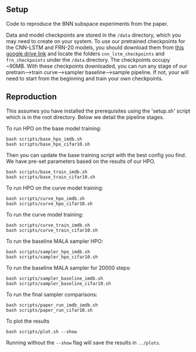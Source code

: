 ## Setup
Code to reproduce the BNN subspace experiments from the paper. 

Data and model checkpoints are stored in the `/data` directory, which you may need to create on your system. To use our pretrained checkpoints for the CNN-LSTM and FRN-20 models, you should download them from [this google drive link](https://drive.google.com/drive/folders/1me76YH46yGui8pxOfx6qo6Y85ym0P74y?usp=sharing) and locate the folders `cnn_lstm_checkpoints` and `frn_checkpoints` under the `/data` directory. The checkpoints occupy ~90MB. With these checkpoints downloaded, you can run any stage of our pretrain-->train curve-->sampler baseline-->sample pipeline. If not, your will need to start from the beginning and train your own checkpoints.

## Reproduction

This assumes you have installed the prerequisites using the 'setup.sh' script which is in the root directory. Below we detail the pipeline stages.  

To run HPO on the base model training:
```
bash scripts/base_hpo_imdb.sh
bash scripts/base_hpo_cifar10.sh
```
Then you can update the base training script with the best config you find. We have pre-set parameters based on the results of our HPO.
```
bash scripts/base_train_imdb.sh
bash scripts/base_train_cifar10.sh
```

To run HPO on the curve model training:
```
bash scripts/curve_hpo_imdb.sh
bash scripts/curve_hpo_cifar10.sh
```
To run the curve model training:
```
bash scripts/curve_train_imdb.sh
bash scripts/curve_train_cifar10.sh
```
To run the baseline MALA sampler HPO:
```
bash scripts/sampler_hpo_imdb.sh
bash scripts/sampler_hpo_cifar10.sh
```
To run the baseline MALA sampler for 20000 steps:
```
bash scripts/sampler_baseline_imdb.sh
bash scripts/sampler_baseline_cifar10.sh
```

To run the final sampler comparisons:
```
bash scripts/paper_run_imdb_imdb.sh
bash scripts/paper_run_cifar10.sh
```

To plot the results
```
bash scripts/plot.sh --show
```
Running without the `--show` flag will save the results in `../plots`.
